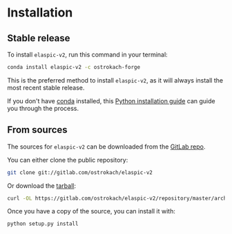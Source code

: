 # Installation

## Stable release

To install `elaspic-v2`, run this command in your terminal:

```bash
conda install elaspic-v2 -c ostrokach-forge
```

This is the preferred method to install `elaspic-v2`, as it will always install the most recent stable release.

If you don't have [conda] installed, this [Python installation guide] can guide
you through the process.

[conda]: https://conda.io
[Python installation guide]: https://conda.io/docs/user-guide/install/index.html

## From sources

The sources for `elaspic-v2` can be downloaded from the [GitLab repo].

You can either clone the public repository:

```bash
git clone git://gitlab.com/ostrokach/elaspic-v2
```

Or download the [tarball]:

```bash
curl -OL https://gitlab.com/ostrokach/elaspic-v2/repository/master/archive.tar
```

Once you have a copy of the source, you can install it with:

```bash
python setup.py install
```

[GitLab repo]: https://gitlab.com/ostrokach/elaspic-v2
[tarball]: https://gitlab.com/ostrokach/elaspic-v2/repository/master/archive.tar
